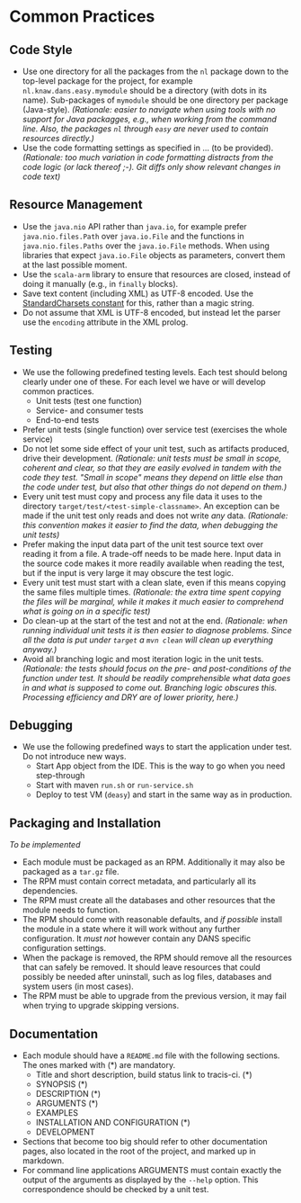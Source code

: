 Common Practices
================

Code Style
----------
* Use one directory for all the packages from the `nl` package down to the top-level package
  for the project, for example `nl.knaw.dans.easy.mymodule` should be a directory (with dots
  in its name). Sub-packages of `mymodule` should be one directory per package (Java-style).
  *(Rationale: easier to navigate when using tools with no support for Java packagges, e.g.,
   when working from the command line. Also, the packages `nl` through `easy` are never used
   to contain resources directly.)*
* Use the code formatting settings as specified in ... (to be provided).
  *(Rationale: too much variation in code formatting distracts from the code logic
   (or lack thereof ;-). Git diffs only show relevant changes in code text)*

Resource Management
-------------------
* Use the `java.nio` API rather than `java.io`, for example prefer `java.nio.files.Path`
  over `java.io.File` and the functions in  `java.nio.files.Paths` over the `java.io.File`
  methods. When using libraries that expect `java.io.File` objects as parameters, convert
  them at the last possible moment.
* Use the `scala-arm` library to ensure that resources are closed, instead of doing it
  manually (e.g., in `finally` blocks).
* Save text content (including XML) as UTF-8 encoded. Use the [StandardCharsets constant] for this, rather than
  a magic string.
* Do not assume that XML is UTF-8 encoded, but instead let the parser use the `encoding` attribute
  in the XML prolog.

[StandardCharsets constant]: https://docs.oracle.com/javase/8/docs/api/java/nio/charset/StandardCharsets.html#UTF_8
  
Testing
-------
* We use the following predefined testing levels. Each test should belong clearly
  under one of these. For each level we have or will develop common practices.
    - Unit tests (test one function)
    - Service- and consumer tests
    - End-to-end tests
* Prefer unit tests (single function) over service test (exercises the whole service)
* Do not let some side effect of your unit test, such as artifacts produced, drive their
  development. *(Rationale: unit tests must be small in scope, coherent and clear, so that
  they are easily evolved in tandem with the code they test. "Small in scope" means they
  depend on little else than the code under test, but also that other things do not
  depend on them.)*
* Every unit test must copy and process any file data it uses to the directory `target/test/<test-simple-classname>`.
  An exception can be made if the unit test only reads and does not write *any* data.
  *(Rationale: this convention makes it easier to find the data, when debugging the unit tests)*
* Prefer making the input data part of the unit test source text over reading it from a file. A
  trade-off needs to be made here. Input data in the source code makes it more readily available when
  reading the test, but if the input is very large it may obscure the test logic.
* Every unit test must start with a clean slate, even if this means copying the same files multiple times.
  *(Rationale: the extra time spent copying the files will be marginal, while it makes it much easier to
  comprehend what is going on in a specific test)*
* Do clean-up at the start of the test and not at the end. *(Rationale: when running individual
  unit tests it is then easier to diagnose problems. Since all the data is put under `target` a
  `mvn clean` will clean up everything anyway.)*  
* Avoid all branching logic and most iteration logic in the unit tests. *(Rationale: the tests should
  focus on the pre- and post-conditions of the function under test. It should be readily comprehensible
  what data goes in and what is supposed to come out. Branching logic obscures this. Processing
  efficiency and DRY are of lower priority, here.)*
  
Debugging
---------
* We use the following predefined ways to start the application under test. Do not
  introduce new ways.
    - Start App object from the IDE. This is the way to go when you need step-through 
    - Start with maven `run.sh` or `run-service.sh`
    - Deploy to test VM (`deasy`) and start in the same way as in production.
  
  
Packaging and Installation
--------------------------
*To be implemented*

* Each module must be packaged as an RPM. Additionally it
  may also be packaged as a `tar.gz` file.
* The RPM must contain correct metadata, and particularly all its dependencies.
* The RPM must create all the databases and other resources that the module needs
  to function. 
* The RPM should come with reasonable defaults, and *if possible* install the module
  in a state where it will work without any further configuration. It *must not* however
  contain any DANS specific configuration settings.
* When the package is removed, the RPM should remove all the resources that can safely
  be removed. It should leave resources that could possibly be needed after uninstall,
  such as log files, databases and system users (in most cases).
* The RPM must be able to upgrade from the previous version, it may fail when trying to 
  upgrade skipping versions.
  
Documentation
-------------
* Each module should have a `README.md` file with the following sections. The ones
  marked with (*) are mandatory.
    - Title and short description, build status link to tracis-ci. (*)
    - SYNOPSIS (*) <!-- TODO: add conventions for how to display arguments, options and subcommands -->
    - DESCRIPTION (*)
    - ARGUMENTS (*)
    - EXAMPLES
    - INSTALLATION AND CONFIGURATION (*)
    - DEVELOPMENT
* Sections that become too big should refer to other documentation pages, also located
  in the root of the project, and marked up in markdown.
* For command line applications ARGUMENTS must contain exactly the output of the 
  arguments as displayed by the `--help` option. This correspondence should be checked
  by a unit test.

  

  



